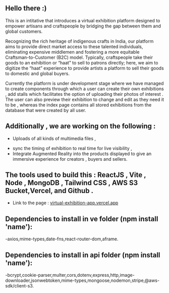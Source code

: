 Hello there :)
-
This is an intitative that introduces a virtual exhibition platform designed to empower artisans and craftspeople by bridging the gap between them and global customers. 

Recognizing the rich heritage of indigenous crafts in India, our platform aims to provide direct market access to these talented individuals, eliminating expensive middlemen and fostering a more equitable Craftsman-to-Customer (B2C) model. Typically, craftspeople take their goods to an exhibition or “haat” to sell to patrons directly; here, we aim to digitize the “haat” experience to provide artists a platform to sell their goods to domestic and global buyers.

Currently the platform is under development stage where we have managed to create components through which a user can create their own exhibitions , add stalls which facilitates the option of uploading their photos of interest . The user can also preview their exhibition to change and edit as they need it to be , whereas the index page contains all stored exhibitions from the database that were created by all user.

Additionally , we are working on the following : 
- 
  - Uploads of all kinds of multimedia files , 
  * sync the timing of exhibition to real time for live visibility , 
  * Integrate Augmented Reality into the products displayed to give an immersive experience for creators , buyers and sellers.


The tools used to build this : ReactJS , Vite , Node , MongoDB , Tailwind CSS , AWS S3 Bucket,Vercel, and Github .
-
 - Link to the page : [virtual-exhibition-app.vercel.app](https://virtual-exhibition-app.vercel.app/)

Dependencies to install in ve folder (npm install 'name'):
-
  -axios,mime-types,date-fns,react-router-dom,aframe.
  
Dependencies to install in api folder (npm install 'name'):
-
  -bcrypt,cookie-parser,multer,cors,dotenv,express,http,image-downloader,jsonwebtoken,mime-types,mongoose,nodemon,stripe,@aws-sdk/client-s3.
